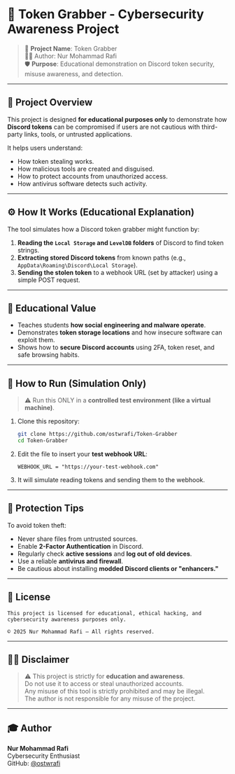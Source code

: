 
# 🔐 Token Grabber - Cybersecurity Awareness Project

> 📁 **Project Name**: Token Grabber  
> 👨‍💻 Author: Nur Mohammad Rafi  
> 🛡️ **Purpose**: Educational demonstration on Discord token security, misuse awareness, and detection.

---

## 📌 Project Overview

This project is designed **for educational purposes only** to demonstrate how **Discord tokens** can be compromised if users are not cautious with third-party links, tools, or untrusted applications.

It helps users understand:
- How token stealing works.
- How malicious tools are created and disguised.
- How to protect accounts from unauthorized access.
- How antivirus software detects such activity.

---

## ⚙️ How It Works (Educational Explanation)

The tool simulates how a Discord token grabber might function by:

1. **Reading the `Local Storage` and `LevelDB` folders** of Discord to find token strings.
2. **Extracting stored Discord tokens** from known paths (e.g., `AppData\Roaming\Discord\Local Storage`).
3. **Sending the stolen token** to a webhook URL (set by attacker) using a simple POST request.

---

## 🧠 Educational Value

- Teaches students **how social engineering and malware operate**.
- Demonstrates **token storage locations** and how insecure software can exploit them.
- Shows how to **secure Discord accounts** using 2FA, token reset, and safe browsing habits.

---

## 🚀 How to Run (Simulation Only)

> ⚠️ Run this ONLY in a **controlled test environment (like a virtual machine)**.

1. Clone this repository:
   ```bash
   git clone https://github.com/ostwrafi/Token-Grabber
   cd Token-Grabber
   ```

2. Edit the  file to insert your **test webhook URL**:
   ```
   WEBHOOK_URL = "https://your-test-webhook.com"
   ```


4. It will simulate reading tokens and sending them to the webhook.

---

## 🔐 Protection Tips

To avoid token theft:

- Never share files from untrusted sources.
- Enable **2-Factor Authentication** in Discord.
- Regularly check **active sessions** and **log out of old devices**.
- Use a reliable **antivirus and firewall**.
- Be cautious about installing **modded Discord clients or "enhancers."**

---

## 📄 License

```
This project is licensed for educational, ethical hacking, and cybersecurity awareness purposes only.

© 2025 Nur Mohammad Rafi – All rights reserved.
```

---

## 🧑‍🏫 Disclaimer

> ⚠️ This project is strictly for **education and awareness**.  
> Do not use it to access or steal unauthorized accounts.  
> Any misuse of this tool is strictly prohibited and may be illegal.  
> The author is not responsible for any misuse of the project.

---

## 🎓 Author

**Nur Mohammad Rafi**  
Cybersecurity Enthusiast  
GitHub: [@ostwrafi](https://github.com/ostwrafi)
